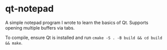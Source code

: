 # qt-notepad

A simple notepad program I wrote to learn the basics of Qt. Supports opening multiple buffers via tabs.

To compile, ensure Qt is installed and run `cmake -S . -B build && cd build && make`. 
